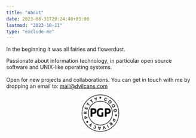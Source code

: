 ```yaml
---
title: "About"
date: 2023-08-31T20:24:40+03:00
lastmod: "2023-10-11"
type: "exclude-me"
---
```

In the beginning it was all fairies and flowerdust.

Passionate about information technology, in particular open source software and UNIX-like operating systems.<br><br>
Open for new projects and collaborations. You can get in touch with me by dropping an email to: mail@dvilcans.com

<div class="shrink"><center><a style="color:rgba(255,255,255,0);" title="My PGP Public Key" href="mail-dvilcans-public.txt" target="_blank"><img src=pgp.svg width=100 height=100></a></center></div>


<script>

// oneko.js: https://github.com/adryd325/oneko.js

(function oneko() {
  const nekoEl = document.createElement("div");
  // Hardcoded for privacy reasons.
  const nekoSites = [
    "dvilcans.com",
    "localhost",
  ];
  let nekoPosX = 32;
  let nekoPosY = 32;
  let mousePosX = 0;
  let mousePosY = 0;

  try {
    const searchParams = location.search
      .replace("?", "")
      .split("&")
      .map((keyvaluepair) => keyvaluepair.split("="));
    // This is so much repeated code, I don't like it
    tmp = searchParams.find((a) => a[0] == "catx");
    if (tmp && tmp[1]) nekoPosX = parseInt(tmp[1]);
    tmp = searchParams.find((a) => a[0] == "caty");
    if (tmp && tmp[1]) nekoPosY = parseInt(tmp[1]);
    tmp = searchParams.find((a) => a[0] == "catdx");
    if (tmp && tmp[1]) mousePosX = parseInt(tmp[1]);
    tmp = searchParams.find((a) => a[0] == "catdy");
    if (tmp && tmp[1]) mousePosY = parseInt(tmp[1]);
  } catch (e) {
    console.error("oneko.js: failed to parse query params.");
    console.error(e);
  }

  let frameCount = 0;
  let idleTime = 0;
  let idleAnimation = null;
  let idleAnimationFrame = 0;
  const nekoSpeed = 10;
  const spriteSets = {
    idle: [[-3, -3]],
    alert: [[-7, -3]],
    scratchSelf: [
      [-5, 0],
      [-6, 0],
      [-7, 0],
    ],
    scratchWallN: [
      [0, 0],
      [0, -1],
    ],
    scratchWallS: [
      [-7, -1],
      [-6, -2],
    ],
    scratchWallE: [
      [-2, -2],
      [-2, -3],
    ],
    scratchWallW: [
      [-4, 0],
      [-4, -1],
    ],
    tired: [[-3, -2]],
    sleeping: [
      [-2, 0],
      [-2, -1],
    ],
    N: [
      [-1, -2],
      [-1, -3],
    ],
    NE: [
      [0, -2],
      [0, -3],
    ],
    E: [
      [-3, 0],
      [-3, -1],
    ],
    SE: [
      [-5, -1],
      [-5, -2],
    ],
    S: [
      [-6, -3],
      [-7, -2],
    ],
    SW: [
      [-5, -3],
      [-6, -1],
    ],
    W: [
      [-4, -2],
      [-4, -3],
    ],
    NW: [
      [-1, 0],
      [-1, -1],
    ],
  };

  function create() {
    nekoEl.id = "oneko";
    nekoEl.style.width = "32px";
    nekoEl.style.height = "32px";
    nekoEl.style.position = "fixed";
    nekoEl.style.pointerEvents = "none";
    nekoEl.style.backgroundColor = "rgba(255, 255, 255, 0)"; // 0.5 represents 50% opacity 0 full opacity
    nekoEl.style.backgroundImage = "url('./oneko.gif')";
    nekoEl.style.imageRendering = "pixelated";
    nekoEl.style.left = `${nekoPosX - 16}px`;
    nekoEl.style.top = `${nekoPosY - 16}px`;
    nekoEl.style.backgroundPosition = `${-3 * 32}px ${-3 * 32}px`;

    document.body.appendChild(nekoEl);

    document.onmousemove = (event) => {
      mousePosX = event.clientX;
      mousePosY = event.clientY;
    };

    window.onekoInterval = setInterval(frame, 100);
  }

  function onClick(event) {
    let target;
    if (event.target.tagName === "A" && event.target.getAttribute("href")) {
      target = event.target;
    } else if (
      event.target.tagName == "IMG" &&
      event.target.parentElement.tagName === "A" &&
      event.target.parentElement.getAttribute("href")
    ) {
      target = event.target.parentElement;
    } else {
      return;
    }
    let newLocation;
    try {
      newLocation = new URL(target.href);
    } catch (e) {
      console.error(e);
      return;
    }
    if (!nekoSites.includes(newLocation.host) || newLocation.pathname != "/")
      return;
    newLocation.searchParams.append("catx", Math.floor(nekoPosX));
    newLocation.searchParams.append("caty", Math.floor(nekoPosY));
    newLocation.searchParams.append("catdx", Math.floor(mousePosX));
    newLocation.searchParams.append("catdy", Math.floor(mousePosY));
    event.preventDefault();
    window.location.href = newLocation.toString();
  }

  function setSprite(name, frame) {
    const sprite = spriteSets[name][frame % spriteSets[name].length];
    nekoEl.style.backgroundPosition = `${sprite[0] * 32}px ${sprite[1] * 32}px`;
  }

  function resetIdleAnimation() {
    idleAnimation = null;
    idleAnimationFrame = 0;
  }

  function idle() {
    idleTime += 1;

    // every ~ 20 seconds
    if (idleTime > 10 && Math.floor(Math.random() * 200) == 0 && idleAnimation == null) {
      let avalibleIdleAnimations = ["sleeping", "scratchSelf"];
      if (nekoPosX < 32) {
        avalibleIdleAnimations.push("scratchWallW");
      }
      if (nekoPosY < 32) {
        avalibleIdleAnimations.push("scratchWallN");
      }
      if (nekoPosX > window.innerWidth - 32) {
        avalibleIdleAnimations.push("scratchWallE");
      }
      if (nekoPosY > window.innerHeight - 32) {
        avalibleIdleAnimations.push("scratchWallS");
      }
      idleAnimation =
        avalibleIdleAnimations[
          Math.floor(Math.random() * avalibleIdleAnimations.length)
        ];
    }

    switch (idleAnimation) {
      case "sleeping":
        if (idleAnimationFrame < 8) {
          setSprite("tired", 0);
          break;
        }
        setSprite("sleeping", Math.floor(idleAnimationFrame / 4));
        if (idleAnimationFrame > 192) {
          resetIdleAnimation();
        }
        break;
      case "scratchWallN":
      case "scratchWallS":
      case "scratchWallE":
      case "scratchWallW":
      case "scratchSelf":
        setSprite(idleAnimation, idleAnimationFrame);
        if (idleAnimationFrame > 9) {
          resetIdleAnimation();
        }
        break;

      default:
        setSprite("idle", 0);
        return;
    }
    idleAnimationFrame += 1;
  }

  function frame() {
    frameCount += 1;
    const diffX = nekoPosX - mousePosX;
    const diffY = nekoPosY - mousePosY;
    const distance = Math.sqrt(diffX ** 2 + diffY ** 2);

    if (distance < nekoSpeed || distance < 48) {
      idle();
      return;
    }

    idleAnimation = null;
    idleAnimationFrame = 0;

    if (idleTime > 1) {
      setSprite("alert", 0);
      // count down after being alerted before moving
      idleTime = Math.min(idleTime, 7);
      idleTime -= 1;
      return;
    }

    direction = diffY / distance > 0.5 ? "N" : "";
    direction += diffY / distance < -0.5 ? "S" : "";
    direction += diffX / distance > 0.5 ? "W" : "";
    direction += diffX / distance < -0.5 ? "E" : "";
    setSprite(direction, frameCount);

    nekoPosX -= (diffX / distance) * nekoSpeed;
    nekoPosY -= (diffY / distance) * nekoSpeed;

    nekoPosX = Math.min(Math.max(16, nekoPosX), window.innerWidth - 16);
    nekoPosY = Math.min(Math.max(16, nekoPosY), window.innerHeight - 16);

    nekoEl.style.left = `${nekoPosX - 16}px`;
    nekoEl.style.top = `${nekoPosY - 16}px`;
  }

  create();
  document.addEventListener("click", onClick);
})();


</script>
